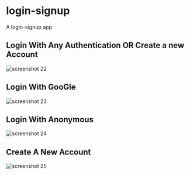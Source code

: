 # login-signup
A login-signup app 

## Login With Any Authentication OR Create a new Account

![screenshot 22](https://user-images.githubusercontent.com/33967582/39869140-1158ab28-547a-11e8-800f-813edaf27191.png)

## Login With GooGle

![screenshot 23](https://user-images.githubusercontent.com/33967582/39869141-1196fea0-547a-11e8-9c1c-fd890ea798cc.png)

## Login With Anonymous

![screenshot 24](https://user-images.githubusercontent.com/33967582/39869143-11d35cc4-547a-11e8-9b2c-3978591d391d.png)

## Create A New Account

![screenshot 25](https://user-images.githubusercontent.com/33967582/39869144-1217cb3e-547a-11e8-952b-3f75d12fe611.png)

